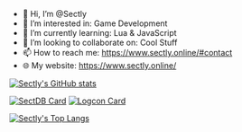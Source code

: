 - 👋 Hi, I’m @Sectly
- 👀 I’m interested in: Game Development
- 🌱 I’m currently learning: Lua & JavaScript
- 💞️ I’m looking to collaborate on: Cool Stuff
- 📫 How to reach me: https://www.sectly.online/#contact
- 🌐 My website: https://www.sectly.online/

[![Sectly's GitHub stats](https://github-readme-stats.vercel.app/api?username=Sectly&theme=codeSTACKr)](https://github.com/anuraghazra/github-readme-stats)

[![SectDB Card](https://github-readme-stats.vercel.app/api/pin/?username=Sectly&repo=SectDB&theme=codeSTACKr)](https://github.com/Sectly/SectDB)
[![Logcon Card](https://github-readme-stats.vercel.app/api/pin/?username=Sectly&repo=logcon&theme=codeSTACKr)](https://github.com/Sectly/logcon)

[![Sectly's Top Langs](https://github-readme-stats.vercel.app/api/top-langs/?username=Sectly&langs_count=8&theme=codeSTACKr)](https://github.com/anuraghazra/github-readme-stats)
<!---
Sectly/Sectly is a ✨ special ✨ repository because its `README.md` (this file) appears on your GitHub profile.
You can click the Preview link to take a look at your changes.
--->

